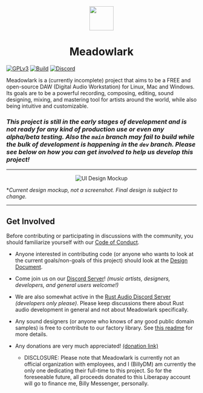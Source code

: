 <div align="center"><img src="./assets/branding/meadowlark-logo-128.png" width="64px" height="64px"/><h1>Meadowlark</h1></div>

[![GPLv3](https://img.shields.io/badge/license-GPL-3)](./LICENSE)
[![Build](https://github.com/MeadowlarkDAW/Meadowlark/actions/workflows/build.yml/badge.svg?branch=main)](https://github.com/MeadowlarkDAW/Meadowlark/actions/workflows/build.yml)
[![Discord](https://img.shields.io/discord/854818272788348958.svg?label=&logo=discord&logoColor=ffffff&color=7389D8&labelColor=6A7EC2)](https://discord.gg/2W3Xvc8wy4)

Meadowlark is a (currently incomplete) project that aims to be a FREE and open-source DAW (Digital Audio Workstation) for Linux, Mac and Windows. Its goals are to be a powerful recording, composing, editing, sound designing, mixing, and mastering tool for artists around the world, while also being intuitive and customizable.

### ***This project is still in the early stages of development and is not ready for any kind of production use or even any alpha/beta testing. Also the `main` branch may fail to build while the bulk of development is happening in the `dev` branch. Please see below on how you can get involved to help us develop this project!***

<hr/>

<center>
  <img src="./assets/design/gui-mockup-version3.png" alt="UI Design Mockup"/>
</center>

**Current design mockup, not a screenshot. Final design is subject to change.*

<hr/>

## Get Involved

Before contributing or participating in discussions with the community, you should familiarize yourself with our [Code of Conduct].

* Anyone interested in contributing code (or anyone who wants to look at the current goals/non-goals of this project) should look at the [Design Document].

* Come join us on our [Discord Server]! *(music artists, designers, developers, and general users welcome!)*

* We are also somewhat active in the [Rust Audio Discord Server] *(developers only please)*. Please keep discussions there about Rust audio development in general and not about Meadowlark specifically.

* Any sound designers (or anyone who knows of any good public domain samples) is free to contribute to our factory library. See [this readme](https://github.com/MeadowlarkDAW/meadowlark-factory-library) for more details.

* Any donations are very much appreciated! [(donation link)](https://liberapay.com/BillyDM)
  * DISCLOSURE: Please note that Meadowlark is currently not an official organization with employees, and I (BillyDM) am currently the only one dedicating their full-time to this project. So for the foreseeable future, all proceeds donated to this Liberapay account will go to finance me, Billy Messenger, personally.

[Design Document]: ./DESIGN_DOC.md
[Discord Server]: https://discord.gg/2W3Xvc8wy4
[Rust Audio Discord Server]: https://discord.gg/Qs2Zwtf9Gf
[Rust]: https://www.rust-lang.org/
[Code of Conduct]: ./CODE_OF_CONDUCT.md
[project-board]: https://github.com/orgs/MeadowlarkDAW/projects/3/views/1
